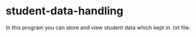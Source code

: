 # student-data-handling
In this program you can store and view student data which kept in .txt file.

